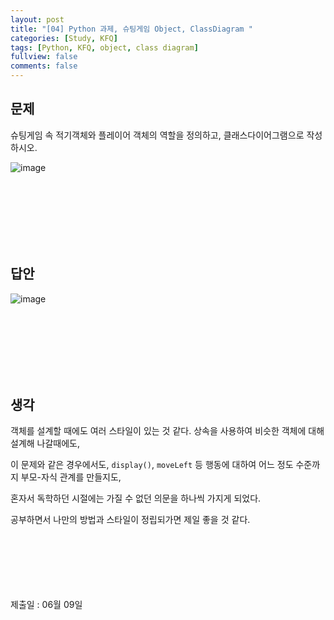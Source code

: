 ```yaml
---
layout: post
title: "[04] Python 과제, 슈팅게임 Object, ClassDiagram "
categories: [Study, KFQ]
tags: [Python, KFQ, object, class diagram]
fullview: false
comments: false
---
```


## 문제
슈팅게임 속 적기객체와 플레이어 객체의 역할을 정의하고, 클래스다이어그램으로 작성하시오.

![image](https://user-images.githubusercontent.com/84369912/126753848-6956844a-476d-420d-98ae-cb858342293c.png)


<br><br><br><br><br><br>

## 답안
![image](https://user-images.githubusercontent.com/84369912/126753873-b22c982f-f061-421a-9658-4b3920000592.png)

<br><br><br><br><br><br>

## 생각
객체를 설계할 때에도 여러 스타일이 있는 것 같다. 상속을 사용하여 비슷한 객체에 대해 설계해 나갈때에도,

이 문제와 같은 경우에서도, `display()`, `moveLeft` 등 행동에 대하여 어느 정도 수준까지 부모-자식 관계를 만들지도,

혼자서 독학하던 시절에는 가질 수 없던 의문을 하나씩 가지게 되었다.

공부하면서 나만의 방법과 스타일이 정립되가면 제일 좋을 것 같다.



<br><br><br><br><br><br>
제출일 : 06월 09일
